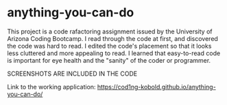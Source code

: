 # anything-you-can-do
This project is a code rafactoring assignment issued by the University of Arizona Coding Bootcamp.
I read through the code at first, and discovered the code was hard to read. I edited the code's placement so that it looks less cluttered and more appealing to read.
I learned that easy-to-read code is important for eye health and the "sanity" of the coder or programmer.

SCREENSHOTS ARE INCLUDED IN THE CODE

Link to the working application:
https://cod1ng-kobold.github.io/anything-you-can-do/
